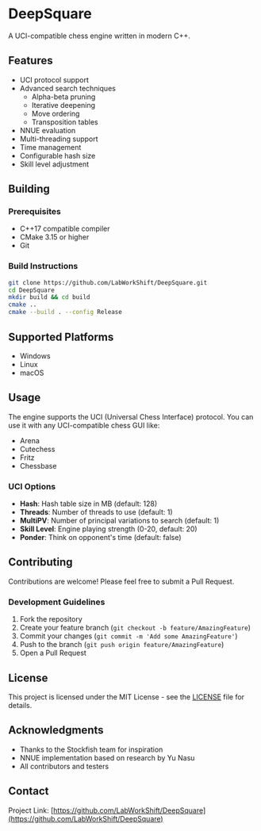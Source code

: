 # DeepSquare

A UCI-compatible chess engine written in modern C++.

## Features

- UCI protocol support
- Advanced search techniques
  - Alpha-beta pruning
  - Iterative deepening
  - Move ordering
  - Transposition tables
- NNUE evaluation
- Multi-threading support
- Time management
- Configurable hash size
- Skill level adjustment

## Building

### Prerequisites

- C++17 compatible compiler
- CMake 3.15 or higher
- Git

### Build Instructions

```bash
git clone https://github.com/LabWorkShift/DeepSquare.git
cd DeepSquare
mkdir build && cd build
cmake ..
cmake --build . --config Release
```

## Supported Platforms

- Windows
- Linux
- macOS

## Usage

The engine supports the UCI (Universal Chess Interface) protocol. You can use it with any UCI-compatible chess GUI like:

- Arena
- Cutechess
- Fritz
- Chessbase

### UCI Options

- **Hash**: Hash table size in MB (default: 128)
- **Threads**: Number of threads to use (default: 1)
- **MultiPV**: Number of principal variations to search (default: 1)
- **Skill Level**: Engine playing strength (0-20, default: 20)
- **Ponder**: Think on opponent's time (default: false)

## Contributing

Contributions are welcome! Please feel free to submit a Pull Request.

### Development Guidelines

1. Fork the repository
2. Create your feature branch (`git checkout -b feature/AmazingFeature`)
3. Commit your changes (`git commit -m 'Add some AmazingFeature'`)
4. Push to the branch (`git push origin feature/AmazingFeature`)
5. Open a Pull Request

## License

This project is licensed under the MIT License - see the [LICENSE](LICENSE) file for details.

## Acknowledgments

- Thanks to the Stockfish team for inspiration
- NNUE implementation based on research by Yu Nasu
- All contributors and testers

## Contact

Project Link: [https://github.com/LabWorkShift/DeepSquare](https://github.com/LabWorkShift/DeepSquare)
